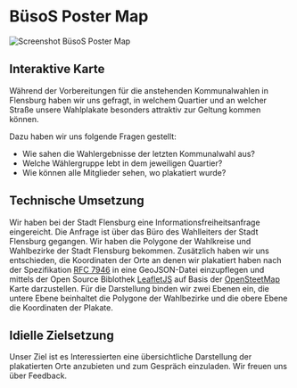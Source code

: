 # BüsoS Poster Map


![Screenshot BüsoS Poster Map](https://github.com/p3t3r67x0/buesos-poster-map/blob/d028817d6e7dc55a9661540a94c3095b42a5b780/buesos_poster_map.png)



## Interaktive Karte

Während der Vorbereitungen für die anstehenden Kommunalwahlen in Flensburg haben wir uns gefragt, in welchem Quartier und an welcher Straße unsere Wahlplakate besonders attraktiv zur Geltung kommen können.

Dazu haben wir uns folgende Fragen gestellt:
- Wie sahen die Wahlergebnisse der letzten Kommunalwahl aus?
- Welche Wählergruppe lebt in dem jeweiligen Quartier?
- Wie können alle Mitglieder sehen, wo plakatiert wurde?


## Technische Umsetzung

Wir haben bei der Stadt Flensburg eine Informationsfreiheitsanfrage eingereicht. Die Anfrage ist über das Büro des Wahlleiters der Stadt Flensburg gegangen. Wir haben die Polygone der Wahlkreise und Wahlbezirke der Stadt Flensburg bekommen. Zusätzlich haben wir uns entschieden, die Koordinaten der Orte an denen wir plakatiert haben nach der Spezifikation [RFC 7946](https://geojson.org/) in eine GeoJSON-Datei einzupflegen und mittels der Open Source Biblothek [LeafletJS](https://leafletjs.com/) auf Basis der [OpenSteetMap](https://www.openstreetmap.de/) Karte darzustellen. Für die Darstellung binden wir zwei Ebenen ein, die untere Ebene beinhaltet die Polygone der Wahlbezirke und die obere Ebene die Koordinaten der Plakate.


## Idielle Zielsetzung

Unser Ziel ist es Interessierten eine übersichtliche Darstellung der plakatierten Orte anzubieten und zum Gespräch einzuladen. Wir freuen uns über Feedback.
